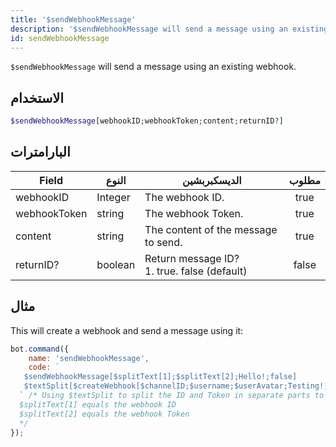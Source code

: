 ```yaml
---
title: '$sendWebhookMessage'
description: '$sendWebhookMessage will send a message using an existing webhook.'
id: sendWebhookMessage
---
```


`$sendWebhookMessage` will send a message using an existing webhook.

## الاستخدام

```php
$sendWebhookMessage[webhookID;webhookToken;content;returnID?]
```

## البارامترات

| Field        | النوع   | الديسكبربشين                                              | مطلوب |
| ------------ | ------- | --------------------------------------------------------- |:-----:|
| webhookID    | Integer | The webhook ID.                                           | true  |
| webhookToken | string  | The webhook Token.                                        | true  |
| content      | string  | The content of the message to send.                       | true  |
| returnID?    | boolean | Return message ID?  <br /> 1. true. false (default) | false |

## مثال

This will create a webhook and send a message using it:

```javascript
bot.command({
    name: 'sendWebhookMessage',
    code: `
   $sendWebhookMessage[$splitText[1];$splitText[2];Hello!;false]
   $textSplit[$createWebhook[$channelID;$username;$userAvatar;Testing!;,];,]
  ` /* Using $textSplit to split the ID and Token in separate parts to use it in sendWebhookMessage
  $splitText[1] equals the webhook ID 
  $splitText[2] equals the webhook Token
  */
});
```